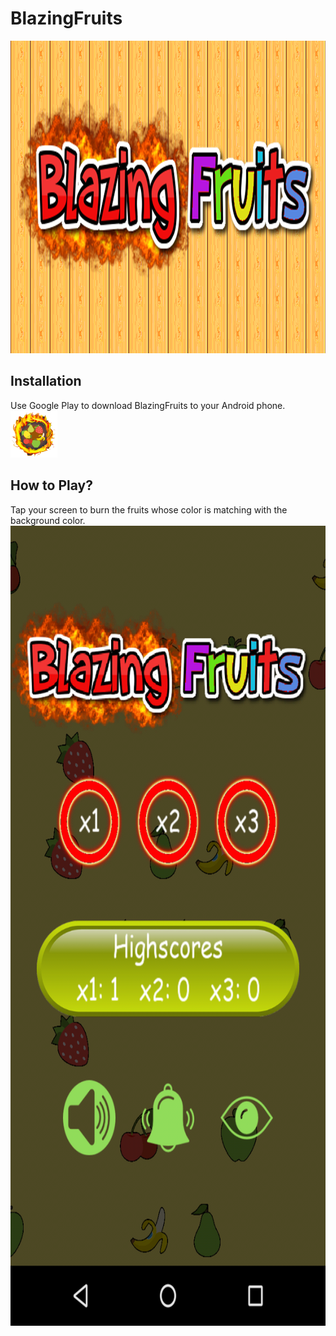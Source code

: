 # BlazingFruits
<img src="https://github.com/alporan/BlazingFruits/blob/master/Material/title2.png" alt="title" width="1024" height="500">

## Installation
Use Google Play to download BlazingFruits to your Android phone.
<img src="https://github.com/alporan/BlazingFruits/blob/master/Material/icon.png" alt="icon" width="75" height="75">

## How to Play?
Tap your screen to burn the fruits whose color is matching with the background color.
<img src="https://github.com/alporan/BlazingFruits/blob/master/Material/0.png" alt="0" width="720" height="1280">

